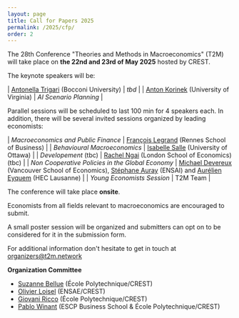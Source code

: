 ```yaml
---
layout: page
title: Call for Papers 2025
permalink: /2025/cfp/
order: 2
---
```



The 28th Conference "Theories and Methods in Macroeconomics" (T2M) will take place on 
__the 22nd and 23rd of May 2025__ hosted by CREST.

The keynote speakers will be:

| [Antonella Trigari](https://sites.google.com/view/antonellatrigari/home) (Bocconi University) | *tbd* |
| [Anton Korinek](https://www.korinek.com/) (University of Virginia) | *AI Scenario Planning* |

Parallel sessions will be scheduled to last 100 min for 4 speakers each. In addition, there will be several invited sessions organized by leading economists:


| *Macroeconomics and Public Finance* | [François Legrand](https://beatricecherrier.wordpress.com/about/)    (Rennes School of Business) |
| *Behavioural Macroeconomics* | [Isabelle Salle](https://www.isabellesalle.net/)      (University of Ottawa)  |
| *Developement* (tbc) | [Rachel Ngai](https://sites.google.com/view/rachelngai/home) (London School of Economics) (tbc) | 
| *Non Cooperative Policies in the Global Economy* | [Michael Devereux](https://economics.ubc.ca/profile/michael-devereux/)      (Vancouver School of Economics), [Stéphane Auray](https://sites.google.com/site/stephaneauray/) (ENSAI) and [Aurélien Eyquem](http://aeyq.free.fr/) (HEC Lausanne) |
| *Young Economists Session*                 | T2M Team                                                 |



The conference will take place  __onsite__.

Economists from all fields relevant to macroeconomics are encouraged to submit. 

A small poster session will be organized and submitters can opt on to be considered for it in the submission form.

For additional information don't hesitate to get in touch at [organizers@t2m.network](mailto:organizers@t2m.network)

__Organization Committee__

- [Suzanne Bellue](https://suzannebellue.github.io/) (École Polytechnique/CREST)
- [Olivier Loisel](https://olivierloisel.com//) (ENSAE/CREST)
- [Giovani Ricco](https://www.giovanni-ricco.com/) (École Polytechnique/CREST)
- [Pablo Winant](https://www.mosphere.fr) (ESCP Business School & École Polytechnique/CREST)
